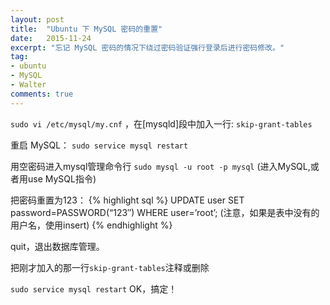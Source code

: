 ```yaml
---
layout: post
title:  "Ubuntu 下 MySQL 密码的重置"
date:   2015-11-24
excerpt: "忘记 MySQL 密码的情况下绕过密码验证强行登录后进行密码修改。"
tag:
- ubuntu
- MySQL
- Walter
comments: true
---
```


<code>sudo vi /etc/mysql/my.cnf</code>
，在[mysqld]段中加入一行:
<code>skip-grant-tables</code>

重启 MySQL：
<code>sudo service mysql restart</code>

用空密码进入mysql管理命令行
<code>sudo mysql -u root -p mysql</code>
(进入MySQL,或者用use MySQL指令)

把密码重置为123：
{% highlight sql %}
UPDATE user SET password=PASSWORD(“123″) WHERE user=’root’;
(注意，如果是表中没有的用户名，使用insert)
{% endhighlight %}

quit，退出数据库管理。

把刚才加入的那一行<code>skip-grant-tables</code>注释或删除

<code>sudo service mysql restart</code>
OK，搞定！

